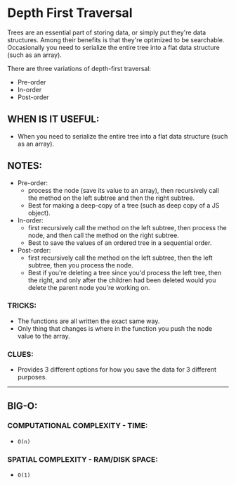 # Depth First Traversal

Trees are an essential part of storing data, or simply put they're data structures. Among their benefits is that they're optimized to be searchable. Occasionally you need to serialize the entire tree into a flat data structure (such as an array).

There are three variations of depth-first traversal:

- Pre-order
- In-order
- Post-order

## WHEN IS IT USEFUL:

- When you need to serialize the entire tree into a flat data structure (such as an array).

## NOTES:

- Pre-order:
  - process the node (save its value to an array), then recursively call the method on the left subtree and then the right subtree.
  - Best for making a deep-copy of a tree (such as deep copy of a JS object).
- In-order:
  - first recursively call the method on the left subtree, then process the node, and then call the method on the right subtree.
  - Best to save the values of an ordered tree in a sequential order.
- Post-order:
  - first recursively call the method on the left subtree, then the left subtree, then you process the node.
  - Best if you're deleting a tree since you'd process the left tree, then the right, and only after the children had been deleted would you delete the parent node you're working on.

### TRICKS:

- The functions are all written the exact same way.
- Only thing that changes is where in the function you push the node value to the array.

### CLUES:

- Provides 3 different options for how you save the data for 3 different purposes.

---

## BIG-O:

### COMPUTATIONAL COMPLEXITY - TIME:

- `O(n)`

### SPATIAL COMPLEXITY - RAM/DISK SPACE:

- `O(1)`
